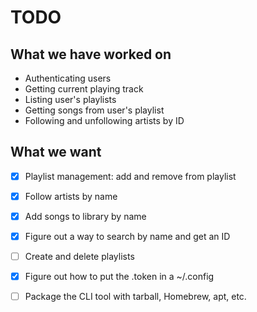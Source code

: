 # TODO

## What we have worked on

- Authenticating users
- Getting current playing track
- Listing user's playlists
- Getting songs from user's playlist
- Following and unfollowing artists by ID

## What we want

- [x] Playlist management: add and remove from playlist
- [x] Follow artists by name
- [x] Add songs to library by name
- [x] Figure out a way to search by name and get an ID
- [ ] Create and delete playlists
- [x] Figure out how to put the .token in a ~/.config
- [ ] Package the CLI tool with tarball, Homebrew, apt, etc.

